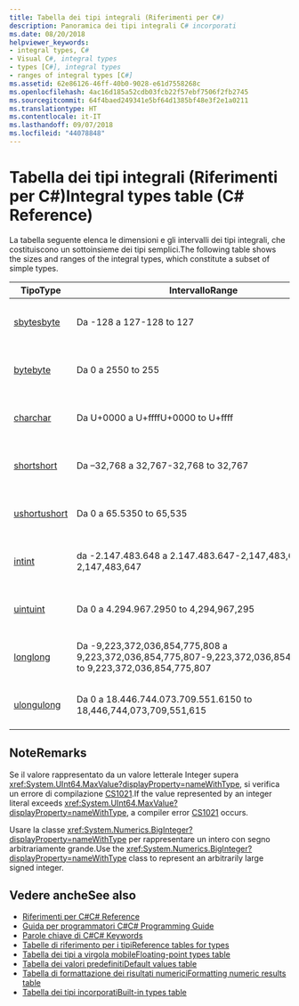 ```yaml
---
title: Tabella dei tipi integrali (Riferimenti per C#)
description: Panoramica dei tipi integrali C# incorporati
ms.date: 08/20/2018
helpviewer_keywords:
- integral types, C#
- Visual C#, integral types
- types [C#], integral types
- ranges of integral types [C#]
ms.assetid: 62e86126-46ff-40b0-9028-e61d7558268c
ms.openlocfilehash: 4ac16d185a52cdb03fcb22f57ebf7506f2fb2745
ms.sourcegitcommit: 64f4baed249341e5bf64d1385bf48e3f2e1a0211
ms.translationtype: HT
ms.contentlocale: it-IT
ms.lasthandoff: 09/07/2018
ms.locfileid: "44078848"
---
```

# <a name="integral-types-table-c-reference"></a><span data-ttu-id="f31e0-103">Tabella dei tipi integrali (Riferimenti per C#)</span><span class="sxs-lookup"><span data-stu-id="f31e0-103">Integral types table (C# Reference)</span></span>

<span data-ttu-id="f31e0-104">La tabella seguente elenca le dimensioni e gli intervalli dei tipi integrali, che costituiscono un sottoinsieme dei tipi semplici.</span><span class="sxs-lookup"><span data-stu-id="f31e0-104">The following table shows the sizes and ranges of the integral types, which constitute a subset of simple types.</span></span>  
  
|<span data-ttu-id="f31e0-105">Tipo</span><span class="sxs-lookup"><span data-stu-id="f31e0-105">Type</span></span>|<span data-ttu-id="f31e0-106">Intervallo</span><span class="sxs-lookup"><span data-stu-id="f31e0-106">Range</span></span>|<span data-ttu-id="f31e0-107">Dimensione</span><span class="sxs-lookup"><span data-stu-id="f31e0-107">Size</span></span>|  
|----------|-----------|----------|  
|[<span data-ttu-id="f31e0-108">sbyte</span><span class="sxs-lookup"><span data-stu-id="f31e0-108">sbyte</span></span>](sbyte.md)|<span data-ttu-id="f31e0-109">Da -128 a 127</span><span class="sxs-lookup"><span data-stu-id="f31e0-109">-128 to 127</span></span>|<span data-ttu-id="f31e0-110">Valore intero con segno a 8 bit</span><span class="sxs-lookup"><span data-stu-id="f31e0-110">Signed 8-bit integer</span></span>|  
|[<span data-ttu-id="f31e0-111">byte</span><span class="sxs-lookup"><span data-stu-id="f31e0-111">byte</span></span>](byte.md)|<span data-ttu-id="f31e0-112">Da 0 a 255</span><span class="sxs-lookup"><span data-stu-id="f31e0-112">0 to 255</span></span>|<span data-ttu-id="f31e0-113">Intero senza segno a 8 bit</span><span class="sxs-lookup"><span data-stu-id="f31e0-113">Unsigned 8-bit integer</span></span>|  
|[<span data-ttu-id="f31e0-114">char</span><span class="sxs-lookup"><span data-stu-id="f31e0-114">char</span></span>](char.md)|<span data-ttu-id="f31e0-115">Da U+0000 a U+ffff</span><span class="sxs-lookup"><span data-stu-id="f31e0-115">U+0000 to U+ffff</span></span>|<span data-ttu-id="f31e0-116">Carattere Unicode a 16 bit</span><span class="sxs-lookup"><span data-stu-id="f31e0-116">Unicode 16-bit character</span></span>|  
|[<span data-ttu-id="f31e0-117">short</span><span class="sxs-lookup"><span data-stu-id="f31e0-117">short</span></span>](short.md)|<span data-ttu-id="f31e0-118">Da –32,768 a 32,767</span><span class="sxs-lookup"><span data-stu-id="f31e0-118">-32,768 to 32,767</span></span>|<span data-ttu-id="f31e0-119">Valore intero a 16 bit con segno</span><span class="sxs-lookup"><span data-stu-id="f31e0-119">Signed 16-bit integer</span></span>|  
|[<span data-ttu-id="f31e0-120">ushort</span><span class="sxs-lookup"><span data-stu-id="f31e0-120">ushort</span></span>](ushort.md)|<span data-ttu-id="f31e0-121">Da 0 a 65.535</span><span class="sxs-lookup"><span data-stu-id="f31e0-121">0 to 65,535</span></span>|<span data-ttu-id="f31e0-122">Intero senza segno a 16 bit</span><span class="sxs-lookup"><span data-stu-id="f31e0-122">Unsigned 16-bit integer</span></span>|  
|[<span data-ttu-id="f31e0-123">int</span><span class="sxs-lookup"><span data-stu-id="f31e0-123">int</span></span>](int.md)|<span data-ttu-id="f31e0-124">da -2.147.483.648 a 2.147.483.647</span><span class="sxs-lookup"><span data-stu-id="f31e0-124">-2,147,483,648 to 2,147,483,647</span></span>|<span data-ttu-id="f31e0-125">Valore intero a 32 bit con segno</span><span class="sxs-lookup"><span data-stu-id="f31e0-125">Signed 32-bit integer</span></span>|  
|[<span data-ttu-id="f31e0-126">uint</span><span class="sxs-lookup"><span data-stu-id="f31e0-126">uint</span></span>](uint.md)|<span data-ttu-id="f31e0-127">Da 0 a 4.294.967.295</span><span class="sxs-lookup"><span data-stu-id="f31e0-127">0 to 4,294,967,295</span></span>|<span data-ttu-id="f31e0-128">Intero senza segno a 32 bit</span><span class="sxs-lookup"><span data-stu-id="f31e0-128">Unsigned 32-bit integer</span></span>|  
|[<span data-ttu-id="f31e0-129">long</span><span class="sxs-lookup"><span data-stu-id="f31e0-129">long</span></span>](long.md)|<span data-ttu-id="f31e0-130">Da -9,223,372,036,854,775,808 a 9,223,372,036,854,775,807</span><span class="sxs-lookup"><span data-stu-id="f31e0-130">-9,223,372,036,854,775,808 to 9,223,372,036,854,775,807</span></span>|<span data-ttu-id="f31e0-131">Numero intero con segno a 64 bit</span><span class="sxs-lookup"><span data-stu-id="f31e0-131">Signed 64-bit integer</span></span>|  
|[<span data-ttu-id="f31e0-132">ulong</span><span class="sxs-lookup"><span data-stu-id="f31e0-132">ulong</span></span>](ulong.md)|<span data-ttu-id="f31e0-133">Da 0 a 18.446.744.073.709.551.615</span><span class="sxs-lookup"><span data-stu-id="f31e0-133">0 to 18,446,744,073,709,551,615</span></span>|<span data-ttu-id="f31e0-134">Intero senza segno a 64 bit</span><span class="sxs-lookup"><span data-stu-id="f31e0-134">Unsigned 64-bit integer</span></span>|  

## <a name="remarks"></a><span data-ttu-id="f31e0-135">Note</span><span class="sxs-lookup"><span data-stu-id="f31e0-135">Remarks</span></span>
  
<span data-ttu-id="f31e0-136">Se il valore rappresentato da un valore letterale Integer supera <xref:System.UInt64.MaxValue?displayProperty=nameWithType>, si verifica un errore di compilazione [CS1021](../../misc/cs1021.md).</span><span class="sxs-lookup"><span data-stu-id="f31e0-136">If the value represented by an integer literal exceeds <xref:System.UInt64.MaxValue?displayProperty=nameWithType>, a compiler error [CS1021](../../misc/cs1021.md) occurs.</span></span>

<span data-ttu-id="f31e0-137">Usare la classe <xref:System.Numerics.BigInteger?displayProperty=nameWithType> per rappresentare un intero con segno arbitrariamente grande.</span><span class="sxs-lookup"><span data-stu-id="f31e0-137">Use the <xref:System.Numerics.BigInteger?displayProperty=nameWithType> class to represent an arbitrarily large signed integer.</span></span>
  
## <a name="see-also"></a><span data-ttu-id="f31e0-138">Vedere anche</span><span class="sxs-lookup"><span data-stu-id="f31e0-138">See also</span></span>

- [<span data-ttu-id="f31e0-139">Riferimenti per C#</span><span class="sxs-lookup"><span data-stu-id="f31e0-139">C# Reference</span></span>](../index.md)
- [<span data-ttu-id="f31e0-140">Guida per programmatori C#</span><span class="sxs-lookup"><span data-stu-id="f31e0-140">C# Programming Guide</span></span>](../../programming-guide/index.md)
- [<span data-ttu-id="f31e0-141">Parole chiave di C#</span><span class="sxs-lookup"><span data-stu-id="f31e0-141">C# Keywords</span></span>](index.md)
- [<span data-ttu-id="f31e0-142">Tabelle di riferimento per i tipi</span><span class="sxs-lookup"><span data-stu-id="f31e0-142">Reference tables for types</span></span>](reference-tables-for-types.md)
- [<span data-ttu-id="f31e0-143">Tabella dei tipi a virgola mobile</span><span class="sxs-lookup"><span data-stu-id="f31e0-143">Floating-point types table</span></span>](floating-point-types-table.md)
- [<span data-ttu-id="f31e0-144">Tabella dei valori predefiniti</span><span class="sxs-lookup"><span data-stu-id="f31e0-144">Default values table</span></span>](default-values-table.md)
- [<span data-ttu-id="f31e0-145">Tabella di formattazione dei risultati numerici</span><span class="sxs-lookup"><span data-stu-id="f31e0-145">Formatting numeric results table</span></span>](formatting-numeric-results-table.md)
- [<span data-ttu-id="f31e0-146">Tabella dei tipi incorporati</span><span class="sxs-lookup"><span data-stu-id="f31e0-146">Built-in types table</span></span>](built-in-types-table.md)
